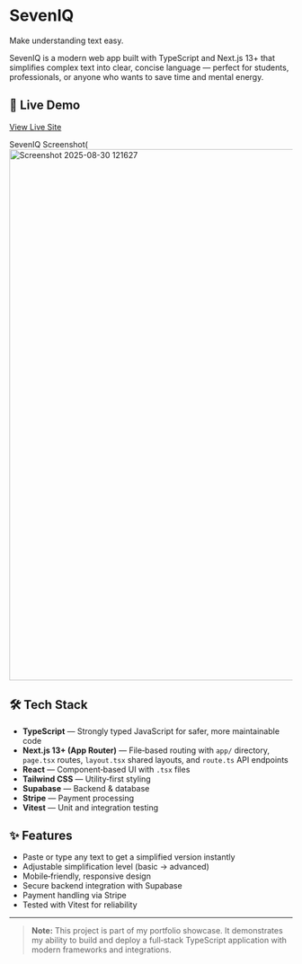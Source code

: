 # SevenIQ
Make understanding text easy.

SevenIQ is a modern web app built with TypeScript and Next.js 13+ that simplifies complex text into clear, concise language — perfect for students, professionals, or anyone who wants to save time and mental energy.

## 🚀 Live Demo
[View Live Site](https://your-live-link-here)

SevenIQ Screenshot(<img width="1908" height="946" alt="Screenshot 2025-08-30 121627" src="https://github.com/user-attachments/assets/5d562459-6db4-4627-a7db-51bb3cf788cb" />

## 🛠 Tech Stack
- **TypeScript** — Strongly typed JavaScript for safer, more maintainable code
- **Next.js 13+ (App Router)** — File‑based routing with `app/` directory, `page.tsx` routes, `layout.tsx` shared layouts, and `route.ts` API endpoints
- **React** — Component‑based UI with `.tsx` files
- **Tailwind CSS** — Utility‑first styling
- **Supabase** — Backend & database
- **Stripe** — Payment processing
- **Vitest** — Unit and integration testing

## ✨ Features
- Paste or type any text to get a simplified version instantly
- Adjustable simplification level (basic → advanced)
- Mobile‑friendly, responsive design
- Secure backend integration with Supabase
- Payment handling via Stripe
- Tested with Vitest for reliability

---

> **Note:** This project is part of my portfolio showcase. It demonstrates my ability to build and deploy a full‑stack TypeScript application with modern frameworks and integrations.
